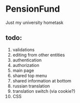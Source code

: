 PensionFund
===========

Just my university hometask

## todo:
  1. validations
  2. editing from other entities
  3. authentication
  4. authorization
  5. main page
  6. shared top menu
  7. shared information at bottom
  8. russian translation
  9. translation switch (via cookie?)
  10. CSS